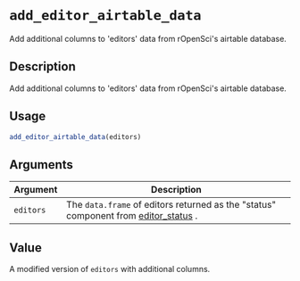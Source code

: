 # `add_editor_airtable_data`

Add additional columns to 'editors' data from rOpenSci's airtable database.


## Description

Add additional columns to 'editors' data from rOpenSci's airtable database.


## Usage

```r
add_editor_airtable_data(editors)
```


## Arguments

Argument      |Description
------------- |----------------
`editors`     |     The `data.frame` of editors returned as the "status" component from [editor_status](#editorstatus) .


## Value

A modified version of `editors` with additional columns.


